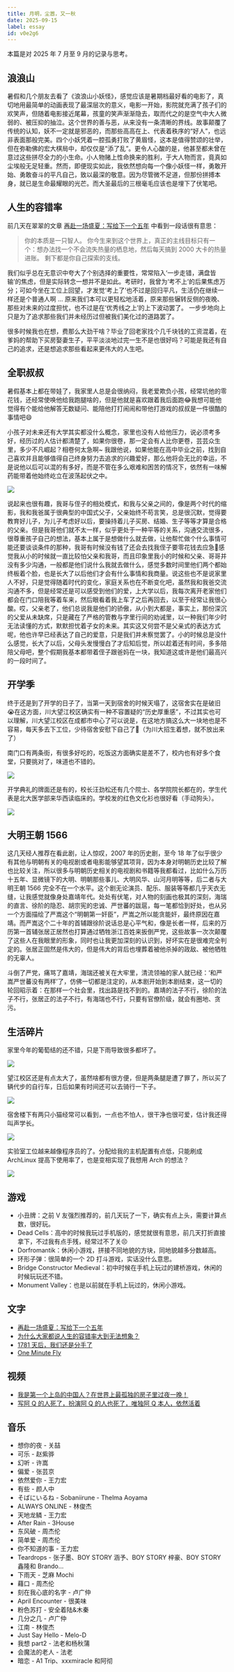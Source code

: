```yaml
---
title: 月明，尘嚣，又一秋
date: 2025-09-15
label: essay
id: v0e2g6
---
```


本篇是对 2025 年 7 月至 9 月的记录与思考。

## 浪浪山

暑假和几个朋友去看了《浪浪山小妖怪》，感觉应该是暑期档最好看的电影了，真切地用最简单的动画表现了最深层次的意义，电影一开始，影院就充满了孩子们的欢笑声，但随着电影接近尾幕，孩童的笑声渐渐隐去，取而代之的是空气中大人微弱的、被压抑的抽泣。这个世界的善与恶，从来没有一条清晰的界线。故事颠覆了传统的认知，妖不一定就是邪恶的，而那些高高在上、代表着秩序的“好人”，也远非表面那般完美。四个小妖凭着一腔孤勇打败了黄眉怪，这本是值得赞颂的壮举，但在弥勒佛的宏大棋局中，却仅仅是“添了乱”。更令人心酸的是，他甚至都未曾在意过这些拼尽全力的小生命。小人物赌上性命换来的胜利，于大人物而言，竟真如尘埃般无足轻重。然而，即便现实如此，我依然想向每一个像小妖怪一样，勇敢开始、勇敢奋斗的平凡自己，致以最深的敬意。因为尽管微不足道，但那份拼搏本身，就已是生命最耀眼的光芒。而大圣最后的三根毫毛应该也是埋下了伏笔吧。

## 人生的容错率

前几天在翠翠的文章 [再赴一场盛夏：写给下一个五年](https://idealclover.top/archives/644/) 中看到一段话很有意思：

> 你的本质是一只智人。 
> 你今生来到这个世界上，真正的主线目标只有一个：想办法找一个不会流失热量的栖息地，然后每天搞到 2000 大卡的热量进账。 
> 剩下都是你自己探索的支线。

我们似乎总在无意识中夸大了个别选择的重要性，常常陷入‘一步走错，满盘皆输’的焦虑，但是实际转念一想并不是如此。考研时，我曾为‘考不上’的后果焦虑万分；可如今坐在工位上回望，才发觉‘考上了’也不过是回归平凡，生活仍在继续一样还是个普通人啊 ... 原来我们本可以更轻松地活着，原来那些辗转反侧的夜晚、那些对未来的过度担忧，也不过是在‘优秀线之上’的上下波动罢了。 一步步地向上只是为了追求那些我们并未经历过但被我们美化过的道路罢了。

很多时候我也在想，费那么大劲干啥？毕业了回老家找个几千块钱的工资混着，在爹妈的帮助下买房娶妻生子，平平淡淡地过完一生不是也很好吗？可能是我还有自己的追求，还是想追求那些看起来更伟大的人生吧。

## 全职叔叔

暑假基本上都在带娃了，我家里人总是会很纳闷，我老爱欺负小孩，经常坑他的零花钱，还经常使唤他给我跑腿啥的，但是他就是喜欢跟着我后面跑😂我想可能他觉得有个能给他解答无数疑问、能陪他打打闹闹和带他打游戏的叔叔是一件很酷的事情吧😄

小孩子对未来还有大学其实都没什么概念，家里也没有人给他压力，说必须考多好，经历过的人估计都清楚了，如果你很卷，那一定会有人比你更卷，芸芸众生里，多少不凡崛起？相卷何太急啊~ 我跟他说，如果他能在高中毕业之前，找到自己喜欢并且能够值得自己终身努力去追求的兴趣爱好，那么他将会无比的幸运，不是说他以后可以混的有多好，而是不管在多么艰难和困苦的情况下，依然有一味解药能带着他始终屹立在波荡起伏之中。

![](assets/20250922193146.jpg)

说起来也很有趣，我哥与侄子的相处模式，和我与父亲之间的，像是两个时代的缩影，我和我爸属于很典型的中国式父子，父亲始终不苟言笑，总是很沉默，觉得要教育好儿子，为儿子考虑好以后，要操持着儿子买房、结婚、生子等等才算是合格的父亲。但是我哥他们就不太一样，似乎更处于一种平等的关系，沟通交流很多，很尊重孩子自己的想法，基本上属于是想做什么就去做，让他帮忙做个什么事情可能还要谈谈条件的那种，我哥有时候没有钱了还会去找我侄子要零花钱去应急🤣感觉我从小的时候就一直比较怕父亲和我哥，而且印象里我小的时候和父亲、哥哥并没有多少沟通，一般都是他们说什么我就去做什么，感觉多数时间里他们两个都始终板着个脸，也是长大了以后他们才会有什么事情和我商量。说这些也不是说家里人不好，只是觉得随着时代的变化，家庭关系也在不断变化吧，虽然我和我爸交流沟通不多，但是经常还是可以感受到他们的爱，上大学以后，我每次离开老家他们都会在门口陪我等着车来，然后眼看着我上车了之后再回去，以至于经常让我很心酸。哎，父亲老了，他们总说我是他们的骄傲，从小到大都是，事实上，那份深沉的父爱从未缺席，只是藏在了严格的管教与字里行间的劝诫里，以一种我们年少时无法读懂的方式，默默担忧着子女的未来。其实这又何尝不是父亲式的表达方式呢，他也许早已经表达了自己的爱意，只是我们并未察觉罢了。小的时候总是没什么感觉，长大了以后，父母头发慢慢白了才后知后觉，所以趁着还有时间，多多陪陪父母吧，整个假期我基本都带着侄子跟爸妈在一块，我知道这或许是他们最高兴的一段时间了。

## 开学季

终于还是到了开学的日子了，当第一天到宿舍的时候天塌了，这宿舍实在是破旧😭在这方面，川大望江校区确实有一种不容置疑的“历史厚重感”，不过其实也可以理解，川大望江校区在成都市中心了可以说是，在这地方搞这么大一块地也是不容易，每天多去下工位，少待宿舍安慰下自己了🤣（为川大招生着想，就不放出来了）

南门口有两条街，有很多好吃的，吃饭这方面确实是差不了，校内也有好多个食堂，只要挑对了，味道也不错的。

![](assets/20250922193519.jpg)

开学典礼的牌面还是有的，校长汪劲松还有几个院士、各学院院长都在的，学生代表是北大医学部来华西读临床的。学校发的红色文化衫也很好看（手动狗头）。

![](assets/20250922193919.jpg)

## 大明王朝 1566

这几天经人推荐在看此剧，让人惊叹，2007 年的历史剧，至今 18 年了似乎很少有其他与明朝有关的电视剧或者电影能够望其项背，因为本身对明朝历史比较了解也比较关注，所以很多与明朝历史相关的电视剧和书籍等我都看过，比如什么万历十五年、显微镜下的大明、明朝那些事儿、大明风华、山河月明等等，后二者与大明王朝 1566 完全不在一个水平。这个剧无论演员、配乐、服装等等都几乎天衣无缝，让我感觉就像身处嘉靖年代。处处有伏笔，对人物的刻画也极其的深刻，海瑞的直言、徐阶的隐忍、胡宗宪的忠诚、严世蕃的跋扈，每一笔都恰到好处，也从另一个方面描绘了严嵩这个“明朝第一奸臣”，严嵩之所以能贪能奸，最终原因在嘉靖。而严嵩这个二十年的首辅跟徐阶说话总是心平气和，像是长者一样，后来的万历第一首辅张居正居然也打算通过牺牲浙江百姓来扳倒严党，这些故事一次次颠覆了这些人在我眼里的形象，同时也让我更加深刻的认识到，好坏实在是很难完全判定的。张居正固然是伟大的，但是伟大的背后也埋葬着被他杀掉的政敌、被他牺牲的无辜人。

斗倒了严党，痛骂了嘉靖，海瑞还被关在大牢里，清流领袖的家人就已经：‘和严嵩严世蕃没有两样’了，仿佛一切都是注定的，从本剧开始到本剧结束，这一切的轮回昭示着：在那样一个社会里，找出路是找不到的。嘉靖的法子不行，徐阶的法子不行，张居正的法子不行，有海瑞也不行，只要有官僚阶级，就会有圈地、贪污。

## 生活碎片

家里今年的葡萄结的还不错，只是下雨导致很多都坏了。

![](assets/20250922194002.jpg)

望江校区还是有点太大了，虽然啥都有很方便，但是两条腿是遭了罪了，所以买了辆代步的自行车，日后如果有时间还可以去骑行一下子。

![](assets/20250922194046.jpg)

宿舍楼下有两只小猫经常可以看到，一点也不怕人，很干净也很可爱，估计我还得叫声学长。

![](assets/20250922194308.jpg)

实验室工位越来越像程序员的了。分配给我的主机配置有点低，只能刷成 ArchLinux 提高下使用率了，也是变相实现了我想用 Arch 的想法？

![](assets/20250922195048.jpg)

## 游戏

- 小丑牌：之前 V 友强烈推荐的，前几天玩了一下，确实有点上头，需要计算点数，很好玩。
- Dead Cells：高中的时候我玩过手机版的，感觉就很有意思，前几天打折直接拿下，不过我有点手残，经常过不了关😣
- Dorfromantik：休闲小游戏，拼接不同地貌的方块，同地貌越多分数越高。
- 环形子弹：很简单的一个 2D 打斗游戏，实话没什么意思。
- Bridge Constructor Medieval：初中时候在手机上玩过的建桥游戏，休闲的时候玩玩还不错。
- Monument Valley：也是以前就在手机上玩过的，休闲小游戏。

## 文字

- [再赴一场盛夏：写给下一个五年](https://idealclover.top/archives/644/)
- [为什么大家都说人生的容错率大到无法想象？](https://www.zhihu.com/question/14400937476/answer/1914157947505844661)
- [1781 天后，我们还是分手了](https://www.v2ex.com/t/1153086?p=1)
- [One Minute Fly](https://youtu.be/6Wf8yEb1cwY?si=2JYl2J-pVmBMPWp2)

## 视频

- [我是第一个上岛的中国人？在世界上最孤独的房子里过夜一晚！](https://www.youtube.com/watch?v=VLdj9ZwpKfo)
- [写阿 Q 的人死了，扮演阿 Q 的人也死了，唯独阿 Q 本人，依然活着](https://www.youtube.com/watch?v=ZWuvS4pKOXE&t=106s)

## 音乐

- 想你的夜 - 关喆
- 可乐 - 赵紫骅
- 幻听 - 许嵩
- 偏爱 - 张芸京
- 依然爱你 - 王力宏
- 有些 - 颜人中
- そばにいるね - Sobaniirune - Thelma Aoyama
- ALWAYS ONLINE - 林俊杰
- 天地龙鳞 - 王力宏
- After Rain - 3House
- 东风破 - 周杰伦
- 简单爱 - 周杰伦
- 你不知道的事 - 王力宏
- Teardrops - 张子墨、BOY STORY 涵予、BOY STORY 梓豪、BOY STORY 鑫隆和 Brando...
- 下雨天 - 芝麻 Mochi
- 藉口 - 周杰伦
- 刻在我心底的名字 - 卢广仲
- April Encounter - 很美味
- 粉色苏打 - 安全着陆&木秦
- 几分之几 - 卢广仲
- 江南 - 林俊杰
- Just Say Hello - Melo-D
- 我想 part2 - 法老和杨秋蒲
- 会魔法的老人 - 法老
- 暗恋 - A1 Trip、xxxmiracle 和阿彻